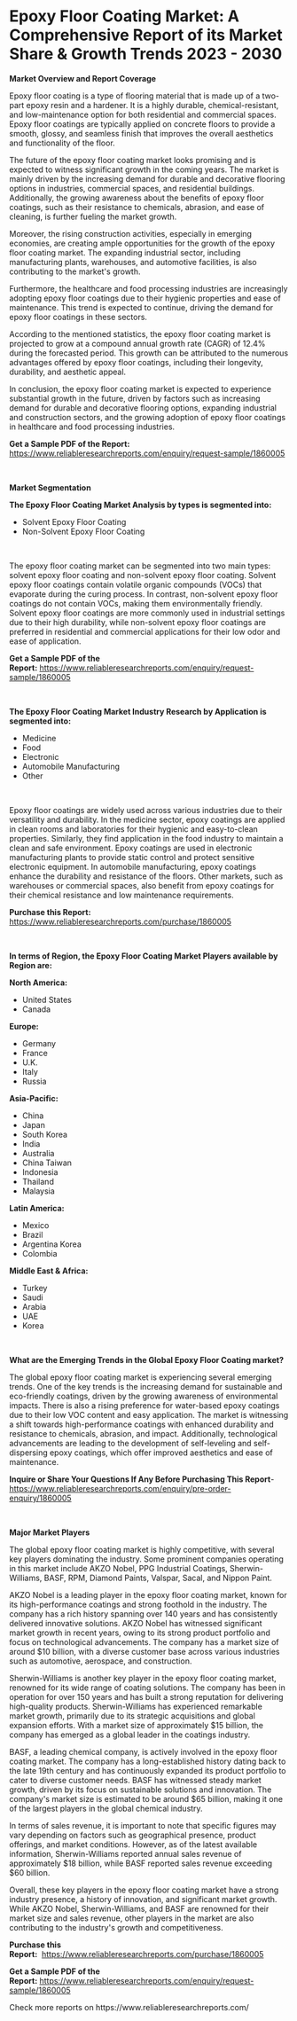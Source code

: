 <p><h1>Epoxy Floor Coating Market: A Comprehensive Report of its Market Share & Growth Trends 2023 - 2030</h1></p><p><strong>Market Overview and Report Coverage</strong></p>
<p><p>Epoxy floor coating is a type of flooring material that is made up of a two-part epoxy resin and a hardener. It is a highly durable, chemical-resistant, and low-maintenance option for both residential and commercial spaces. Epoxy floor coatings are typically applied on concrete floors to provide a smooth, glossy, and seamless finish that improves the overall aesthetics and functionality of the floor.</p><p>The future of the epoxy floor coating market looks promising and is expected to witness significant growth in the coming years. The market is mainly driven by the increasing demand for durable and decorative flooring options in industries, commercial spaces, and residential buildings. Additionally, the growing awareness about the benefits of epoxy floor coatings, such as their resistance to chemicals, abrasion, and ease of cleaning, is further fueling the market growth.</p><p>Moreover, the rising construction activities, especially in emerging economies, are creating ample opportunities for the growth of the epoxy floor coating market. The expanding industrial sector, including manufacturing plants, warehouses, and automotive facilities, is also contributing to the market's growth.</p><p>Furthermore, the healthcare and food processing industries are increasingly adopting epoxy floor coatings due to their hygienic properties and ease of maintenance. This trend is expected to continue, driving the demand for epoxy floor coatings in these sectors.</p><p>According to the mentioned statistics, the epoxy floor coating market is projected to grow at a compound annual growth rate (CAGR) of 12.4% during the forecasted period. This growth can be attributed to the numerous advantages offered by epoxy floor coatings, including their longevity, durability, and aesthetic appeal.</p><p>In conclusion, the epoxy floor coating market is expected to experience substantial growth in the future, driven by factors such as increasing demand for durable and decorative flooring options, expanding industrial and construction sectors, and the growing adoption of epoxy floor coatings in healthcare and food processing industries.</p></p>
<p><strong>Get a Sample PDF of the Report:</strong> <a href="https://www.reliableresearchreports.com/enquiry/request-sample/1860005">https://www.reliableresearchreports.com/enquiry/request-sample/1860005</a></p>
<p>&nbsp;</p>
<p><strong>Market Segmentation</strong></p>
<p><strong>The Epoxy Floor Coating Market Analysis by types is segmented into:</strong></p>
<p><ul><li>Solvent Epoxy Floor Coating</li><li>Non-Solvent Epoxy Floor Coating</li></ul></p>
<p>&nbsp;</p>
<p><p>The epoxy floor coating market can be segmented into two main types: solvent epoxy floor coating and non-solvent epoxy floor coating. Solvent epoxy floor coatings contain volatile organic compounds (VOCs) that evaporate during the curing process. In contrast, non-solvent epoxy floor coatings do not contain VOCs, making them environmentally friendly. Solvent epoxy floor coatings are more commonly used in industrial settings due to their high durability, while non-solvent epoxy floor coatings are preferred in residential and commercial applications for their low odor and ease of application.</p></p>
<p><strong>Get a Sample PDF of the Report:</strong>&nbsp;<a href="https://www.reliableresearchreports.com/enquiry/request-sample/1860005">https://www.reliableresearchreports.com/enquiry/request-sample/1860005</a></p>
<p>&nbsp;</p>
<p><strong>The Epoxy Floor Coating Market Industry Research by Application is segmented into:</strong></p>
<p><ul><li>Medicine</li><li>Food</li><li>Electronic</li><li>Automobile Manufacturing</li><li>Other</li></ul></p>
<p>&nbsp;</p>
<p><p>Epoxy floor coatings are widely used across various industries due to their versatility and durability. In the medicine sector, epoxy coatings are applied in clean rooms and laboratories for their hygienic and easy-to-clean properties. Similarly, they find application in the food industry to maintain a clean and safe environment. Epoxy coatings are used in electronic manufacturing plants to provide static control and protect sensitive electronic equipment. In automobile manufacturing, epoxy coatings enhance the durability and resistance of the floors. Other markets, such as warehouses or commercial spaces, also benefit from epoxy coatings for their chemical resistance and low maintenance requirements.</p></p>
<p><strong>Purchase this Report:</strong>&nbsp; <a href="https://www.reliableresearchreports.com/purchase/1860005">https://www.reliableresearchreports.com/purchase/1860005</a></p>
<p>&nbsp;</p>
<p><strong>In terms of Region, the Epoxy Floor Coating Market Players available by Region are:</strong></p>
<p>
    <p> <strong> North America: </strong>
        <ul>
            <li>United States</li>
            <li>Canada</li>
        </ul>
        </p> 
    <p> <strong> Europe: </strong>
        <ul>
            <li>Germany</li>
            <li>France</li>
            <li>U.K.</li>
            <li>Italy</li>
            <li>Russia</li>
        </ul>
        </p> 
    <p> <strong> Asia-Pacific: </strong>
        <ul>
            <li>China</li>
            <li>Japan</li>
            <li>South Korea</li>
            <li>India</li>
            <li>Australia</li>
            <li>China Taiwan</li>
            <li>Indonesia</li>
            <li>Thailand</li>
            <li>Malaysia</li>
        </ul>
        </p> 
    <p> <strong> Latin America: </strong>
        <ul>
            <li>Mexico</li>
            <li>Brazil</li>
            <li>Argentina Korea</li>
            <li>Colombia</li>
        </ul>
        </p> 
    <p> <strong> Middle East & Africa: </strong>
        <ul>
            <li>Turkey</li>
            <li>Saudi</li>
            <li>Arabia</li>
            <li>UAE</li>
            <li>Korea</li>
        </ul>
    </p>
    </p>
<p>&nbsp;</p>
<p><strong>What are the Emerging Trends in the Global Epoxy Floor Coating market?</strong></p>
<p><p>The global epoxy floor coating market is experiencing several emerging trends. One of the key trends is the increasing demand for sustainable and eco-friendly coatings, driven by the growing awareness of environmental impacts. There is also a rising preference for water-based epoxy coatings due to their low VOC content and easy application. The market is witnessing a shift towards high-performance coatings with enhanced durability and resistance to chemicals, abrasion, and impact. Additionally, technological advancements are leading to the development of self-leveling and self-dispersing epoxy coatings, which offer improved aesthetics and ease of maintenance.</p></p>
<p><strong>Inquire or Share Your Questions If Any Before Purchasing This Report</strong>- <a href="https://www.reliableresearchreports.com/enquiry/pre-order-enquiry/1860005">https://www.reliableresearchreports.com/enquiry/pre-order-enquiry/1860005</a></p>
<p>&nbsp;</p>
<p><strong>Major Market Players</strong></p>
<p><p>The global epoxy floor coating market is highly competitive, with several key players dominating the industry. Some prominent companies operating in this market include AKZO Nobel, PPG Industrial Coatings, Sherwin-Williams, BASF, RPM, Diamond Paints, Valspar, Sacal, and Nippon Paint.</p><p>AKZO Nobel is a leading player in the epoxy floor coating market, known for its high-performance coatings and strong foothold in the industry. The company has a rich history spanning over 140 years and has consistently delivered innovative solutions. AKZO Nobel has witnessed significant market growth in recent years, owing to its strong product portfolio and focus on technological advancements. The company has a market size of around $10 billion, with a diverse customer base across various industries such as automotive, aerospace, and construction.</p><p>Sherwin-Williams is another key player in the epoxy floor coating market, renowned for its wide range of coating solutions. The company has been in operation for over 150 years and has built a strong reputation for delivering high-quality products. Sherwin-Williams has experienced remarkable market growth, primarily due to its strategic acquisitions and global expansion efforts. With a market size of approximately $15 billion, the company has emerged as a global leader in the coatings industry.</p><p>BASF, a leading chemical company, is actively involved in the epoxy floor coating market. The company has a long-established history dating back to the late 19th century and has continuously expanded its product portfolio to cater to diverse customer needs. BASF has witnessed steady market growth, driven by its focus on sustainable solutions and innovation. The company's market size is estimated to be around $65 billion, making it one of the largest players in the global chemical industry.</p><p>In terms of sales revenue, it is important to note that specific figures may vary depending on factors such as geographical presence, product offerings, and market conditions. However, as of the latest available information, Sherwin-Williams reported annual sales revenue of approximately $18 billion, while BASF reported sales revenue exceeding $60 billion.</p><p>Overall, these key players in the epoxy floor coating market have a strong industry presence, a history of innovation, and significant market growth. While AKZO Nobel, Sherwin-Williams, and BASF are renowned for their market size and sales revenue, other players in the market are also contributing to the industry's growth and competitiveness.</p></p>
<p><strong>Purchase this Report:</strong>&nbsp;&nbsp;<a href="https://www.reliableresearchreports.com/purchase/1860005">https://www.reliableresearchreports.com/purchase/1860005</a></p>
<p></p>
<p><strong>Get a Sample PDF of the Report:</strong>&nbsp;<a href="https://www.reliableresearchreports.com/enquiry/request-sample/1860005">https://www.reliableresearchreports.com/enquiry/request-sample/1860005</a></p>
<p>Check more reports on https://www.reliableresearchreports.com/</p>